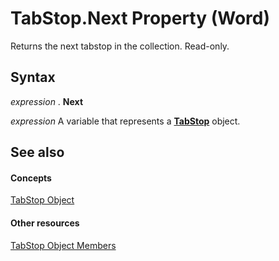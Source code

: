 
# TabStop.Next Property (Word)

Returns the next tabstop in the collection. Read-only.


## Syntax

 _expression_ . **Next**

 _expression_ A variable that represents a **[TabStop](5290ae79-f728-24a8-6bb0-267072cd0288.md)** object.


## See also


#### Concepts


[TabStop Object](5290ae79-f728-24a8-6bb0-267072cd0288.md)
#### Other resources


[TabStop Object Members](b63dd3c2-df0a-6bdc-7fce-1ee0aaee0bcb.md)
